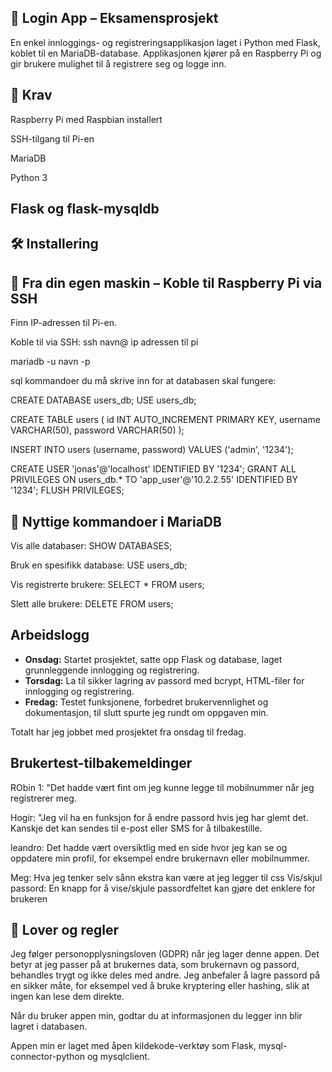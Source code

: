 ## 🔐 Login App – Eksamensprosjekt
En enkel innloggings- og registreringsapplikasjon laget i Python med Flask, koblet til en MariaDB-database. Applikasjonen kjører på en Raspberry Pi og gir brukere mulighet til å registrere seg og logge inn.

## 🧰 Krav
Raspberry Pi med Raspbian installert

SSH-tilgang til Pi-en

MariaDB

Python 3

## Flask og flask-mysqldb

## 🛠️ Installering
## 📡 Fra din egen maskin – Koble til Raspberry Pi via SSH
Finn IP-adressen til Pi-en.

Koble til via SSH:
ssh navn@ ip adressen til pi


mariadb -u navn -p

sql kommandoer du må skrive inn for at databasen skal fungere:

CREATE DATABASE users_db;
USE users_db;

CREATE TABLE users (
  id INT AUTO_INCREMENT PRIMARY KEY,
  username VARCHAR(50),
  password VARCHAR(50)
);

INSERT INTO users (username, password) VALUES ('admin', '1234');

CREATE USER 'jonas'@'localhost' IDENTIFIED BY '1234';
GRANT ALL PRIVILEGES ON users_db.* TO 'app_user'@'10.2.2.55' IDENTIFIED BY '1234';
FLUSH PRIVILEGES;


## 🧠 Nyttige kommandoer i MariaDB
Vis alle databaser:
SHOW DATABASES;

Bruk en spesifikk database:
USE users_db;


Vis registrerte brukere:
SELECT * FROM users;

Slett alle brukere:
DELETE FROM users;


## Arbeidslogg

- **Onsdag:** Startet prosjektet, satte opp Flask og database, laget grunnleggende innlogging og registrering.
- **Torsdag:** La til sikker lagring av passord med bcrypt, HTML-filer for innlogging og registrering.
- **Fredag:** Testet funksjonene, forbedret brukervennlighet og dokumentasjon, til slutt spurte jeg rundt om oppgaven min.

Totalt har jeg jobbet med prosjektet fra onsdag til fredag.

## Brukertest-tilbakemeldinger
RObin 1:
"Det hadde vært fint om jeg kunne legge til mobilnummer når jeg registrerer meg.

Hogir:
"Jeg vil ha en funksjon for å endre passord hvis jeg har glemt det. Kanskje det kan sendes til e-post eller SMS for å tilbakestille.

leandro:
Det hadde vært oversiktlig med en side hvor jeg kan se og oppdatere min profil, for eksempel endre brukernavn eller mobilnummer.

Meg:
Hva jeg tenker selv sånn ekstra kan være at jeg legger til css
Vis/skjul passord: En knapp for å vise/skjule passordfeltet kan gjøre det enklere for brukeren

## 📑 Lover og regler

Jeg følger personopplysningsloven (GDPR) når jeg lager denne appen. Det betyr at jeg passer på at brukernes data, som brukernavn og passord, behandles trygt og ikke deles med andre. Jeg anbefaler å lagre passord på en sikker måte, for eksempel ved å bruke kryptering eller hashing, slik at ingen kan lese dem direkte.

Når du bruker appen min, godtar du at informasjonen du legger inn blir lagret i databasen.

Appen min er laget med åpen kildekode-verktøy som Flask, mysql-connector-python og mysqlclient.
